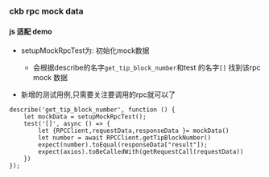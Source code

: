### ckb rpc mock data 


#### js 适配 demo
- setupMockRpcTest为: 初始化mock数据
  - 会根据describe的名字`get_tip_block_number`和test 的名字`[]` 找到该rpc mock 数据

- 新增的测试用例,只需要关注要调用的rpc就可以了
```shell
describe('get_tip_block_number', function () {
    let mockData = setupMockRpcTest();
    test('[]', async () => {
        let {RPCClient,requestData,responseData }= mockData()
        let number = await RPCClient.getTipBlockNumber()
        expect(number).toEqual(responseData["result"]);
        expect(axios).toBeCalledWith(getRequestCall(requestData))
    })
});


```
